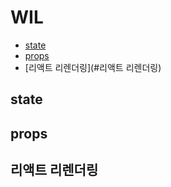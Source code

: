 # WIL

- [state](#state)
- [props](#props)
- [리액트 리렌더링](#리액트 리렌더링)

## state

## props

## 리액트 리렌더링

